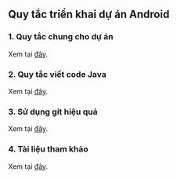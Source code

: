 ## Quy tắc triển khai dự án Android

### 1. Quy tắc chung cho dự án
   Xem tại [đây](general/README.md).
      
### 2. Quy tắc viết code Java
   Xem tại [đây](coding/java/README.md).
      
### 3. Sử dụng git hiệu quả
   Xem tại [đây](git/README.md).

### 4. Tài liệu tham khảo
   Xem tại [đây](references/README.md).

